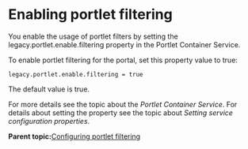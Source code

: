 # Enabling portlet filtering 

You enable the usage of portlet filters by setting the legacy.portlet.enable.filtering property in the Portlet Container Service.

To enable portlet filtering for the portal, set this property value to true:

```
legacy.portlet.enable.filtering = true
```

The default value is true.

For more details see the topic about the *Portlet Container Service*. For details about setting the property see the topic about *Setting service configuration properties*.

**Parent topic:**[Configuring portlet filtering ](../admin-system/adpltflt.md)

